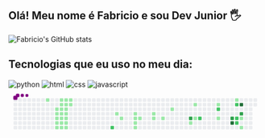 ## Olá! Meu nome é Fabricio e sou Dev Junior 🖐️

![Fabricio's GitHub stats](https://github-readme-stats.vercel.app/api?username=devfabriciol&show_icons=true&theme=radical)


## Tecnologias que eu uso no meu dia:

<div style="display: inline_block">
  <img align="center" alt="python" src="https://img.shields.io/badge/python-E34F26?style=for-the-badge&logo=python&logoColor=white" />
  <img align="center" alt="html" src="https://img.shields.io/badge/html-E34F26?style=for-the-badge&logo=html&logoColor=white" />
  <img align="center" alt="css" src="https://img.shields.io/badge/css-E34F26?style=for-the-badge&logo=css&logoColor=white" />
  <img align="center" alt="javascript" src="https://img.shields.io/badge/javascript-E34F26?style=for-the-badge&logo=javascript&logoColor=white" />
<svg viewBox="-16 -32 880 192" width="880" height="192" xmlns="http://www.w3.org/2000/svg"><desc>Generated with https://github.com/Platane/snk</desc><style>@keyframes c0{3.01%{fill:var(--c1)}3.03%,to{fill:var(--ce)}}@keyframes c1{8.29%{fill:var(--c1)}8.31%,to{fill:var(--ce)}}@keyframes c2{7.91%{fill:var(--c1)}7.93%,to{fill:var(--ce)}}@keyframes c3{11.31%{fill:var(--c1)}11.33%,to{fill:var(--ce)}}@keyframes c4{10.93%{fill:var(--c1)}10.95%,to{fill:var(--ce)}}@keyframes c5{14.33%{fill:var(--c1)}14.35%,to{fill:var(--ce)}}@keyframes c6{4.14%{fill:var(--c1)}4.16%,to{fill:var(--ce)}}@keyframes c7{6.03%{fill:var(--c1)}6.05%,to{fill:var(--ce)}}@keyframes c8{6.41%{fill:var(--c1)}6.43%,to{fill:var(--ce)}}@keyframes c9{7.54%{fill:var(--c1)}7.56%,to{fill:var(--ce)}}@keyframes ca{9.42%{fill:var(--c1)}9.44%,to{fill:var(--ce)}}@keyframes cb{10.56%{fill:var(--c1)}10.58%,to{fill:var(--ce)}}@keyframes cc{12.44%{fill:var(--c1)}12.46%,to{fill:var(--ce)}}@keyframes cd{4.52%{fill:var(--c1)}4.54%,to{fill:var(--ce)}}@keyframes ce{5.65%{fill:var(--c1)}5.67%,to{fill:var(--ce)}}@keyframes cf{6.78%{fill:var(--c1)}6.8%,to{fill:var(--ce)}}@keyframes cg{7.16%{fill:var(--c1)}7.18%,to{fill:var(--ce)}}@keyframes ch{9.8%{fill:var(--c1)}9.82%,to{fill:var(--ce)}}@keyframes ci{10.18%{fill:var(--c1)}10.2%,to{fill:var(--ce)}}@keyframes cj{12.82%{fill:var(--c1)}12.84%,to{fill:var(--ce)}}@keyframes ck{4.9%{fill:var(--c1)}4.92%,to{fill:var(--ce)}}@keyframes cl{5.27%{fill:var(--c1)}5.29%,to{fill:var(--ce)}}@keyframes cm{64.9%{fill:var(--c2)}64.92%,to{fill:var(--ce)}}@keyframes cn{21.12%{fill:var(--c1)}21.14%,to{fill:var(--ce)}}@keyframes co{20.37%{fill:var(--c1)}20.39%,to{fill:var(--ce)}}@keyframes cp{24.14%{fill:var(--c1)}24.16%,to{fill:var(--ce)}}@keyframes cq{23.01%{fill:var(--c1)}23.03%,to{fill:var(--ce)}}@keyframes cr{24.9%{fill:var(--c1)}24.92%,to{fill:var(--ce)}}@keyframes cs{25.27%{fill:var(--c1)}25.29%,to{fill:var(--ce)}}@keyframes ct{23.39%{fill:var(--c1)}23.41%,to{fill:var(--ce)}}@keyframes cu{27.91%{fill:var(--c1)}27.93%,to{fill:var(--ce)}}@keyframes cv{27.54%{fill:var(--c1)}27.56%,to{fill:var(--ce)}}@keyframes cw{29.05%{fill:var(--c1)}29.07%,to{fill:var(--ce)}}@keyframes cx{30.56%{fill:var(--c1)}30.58%,to{fill:var(--ce)}}@keyframes cy{72.07%{fill:var(--c3)}72.09%,to{fill:var(--ce)}}@keyframes cz{46.03%{fill:var(--c1)}46.05%,to{fill:var(--ce)}}@keyframes c10{32.82%{fill:var(--c1)}32.84%,to{fill:var(--ce)}}@keyframes c11{45.27%{fill:var(--c1)}45.29%,to{fill:var(--ce)}}@keyframes c12{47.91%{fill:var(--c2)}47.93%,to{fill:var(--ce)}}@keyframes c13{34.71%{fill:var(--c1)}34.73%,to{fill:var(--ce)}}@keyframes c14{50.18%{fill:var(--c2)}50.2%,to{fill:var(--ce)}}@keyframes c15{42.63%{fill:var(--c1)}42.65%,to{fill:var(--ce)}}@keyframes c16{75.46%{fill:var(--c3)}75.48%,to{fill:var(--ce)}}@keyframes c17{79.61%{fill:var(--c4)}79.63%,to{fill:var(--ce)}}@keyframes c18{36.59%{fill:var(--c1)}36.61%,to{fill:var(--ce)}}@keyframes c19{52.07%{fill:var(--c2)}52.09%,to{fill:var(--ce)}}@keyframes c1a{53.95%{fill:var(--c2)}53.97%,to{fill:var(--ce)}}@keyframes c1b{54.33%{fill:var(--c2)}54.35%,to{fill:var(--ce)}}@keyframes c1c{77.35%{fill:var(--c4)}77.37%,to{fill:var(--ce)}}@keyframes c1d{76.59%{fill:var(--c3)}76.61%,to{fill:var(--ce)}}@keyframes c1e{39.24%{fill:var(--c1)}39.26%,to{fill:var(--ce)}}@keyframes c1f{39.99%{fill:var(--c1)}40.01%,to{fill:var(--ce)}}@keyframes u0{3.01%{transform:scale(0,1)}3.03%,4.14%{transform:scale(.02,1)}4.16%,4.52%{transform:scale(.05,1)}4.54%,4.9%{transform:scale(.07,1)}4.92%,5.27%{transform:scale(.1,1)}5.29%,5.65%{transform:scale(.12,1)}5.67%,6.03%{transform:scale(.15,1)}6.05%,6.41%{transform:scale(.17,1)}6.43%,6.78%{transform:scale(.2,1)}6.8%,7.16%{transform:scale(.22,1)}7.18%,7.54%{transform:scale(.24,1)}7.56%,7.91%{transform:scale(.27,1)}7.93%,8.29%{transform:scale(.29,1)}8.31%,9.42%{transform:scale(.32,1)}9.44%,9.8%{transform:scale(.34,1)}10.18%,9.82%{transform:scale(.37,1)}10.2%,10.56%{transform:scale(.39,1)}10.58%,10.93%{transform:scale(.41,1)}10.95%,11.31%{transform:scale(.44,1)}11.33%,12.44%{transform:scale(.46,1)}12.46%,12.82%{transform:scale(.49,1)}12.84%,14.33%{transform:scale(.51,1)}14.35%,20.37%{transform:scale(.54,1)}20.39%,21.12%{transform:scale(.56,1)}21.14%,23.01%{transform:scale(.59,1)}23.03%,23.39%{transform:scale(.61,1)}23.41%,24.14%{transform:scale(.63,1)}24.16%,24.9%{transform:scale(.66,1)}24.92%,25.27%{transform:scale(.68,1)}25.29%,27.54%{transform:scale(.71,1)}27.56%,27.91%{transform:scale(.73,1)}27.93%,29.05%{transform:scale(.76,1)}29.07%,30.56%{transform:scale(.78,1)}30.58%,32.82%{transform:scale(.8,1)}32.84%,34.71%{transform:scale(.83,1)}34.73%,36.59%{transform:scale(.85,1)}36.61%,39.24%{transform:scale(.88,1)}39.26%,39.99%{transform:scale(.9,1)}40.01%,42.63%{transform:scale(.93,1)}42.65%,45.27%{transform:scale(.95,1)}45.29%,46.03%{transform:scale(.98,1)}46.05%,to{transform:scale(1,1)}}@keyframes u1{47.91%{transform:scale(0,1)}47.93%,50.18%{transform:scale(.17,1)}50.2%,52.07%{transform:scale(.33,1)}52.09%,53.95%{transform:scale(.5,1)}53.97%,54.33%{transform:scale(.67,1)}54.35%,64.9%{transform:scale(.83,1)}64.92%,to{transform:scale(1,1)}}@keyframes u2{72.07%{transform:scale(0,1)}72.09%,75.46%{transform:scale(.33,1)}75.48%,76.59%{transform:scale(.67,1)}76.61%,to{transform:scale(1,1)}}@keyframes u3{77.35%{transform:scale(0,1)}77.37%,79.61%{transform:scale(.5,1)}79.63%,to{transform:scale(1,1)}}@keyframes s0{0%,99.62%{transform:translate(0,-16px)}.38%{transform:translate(0,0)}4.91%{transform:translate(192px,0)}5.28%{transform:translate(192px,16px)}6.04%{transform:translate(160px,16px)}6.42%,8.68%{transform:translate(160px,32px)}6.79%{transform:translate(176px,32px)}7.17%{transform:translate(176px,48px)}7.92%{transform:translate(144px,48px)}8.3%{transform:translate(144px,32px)}11.7%,9.43%{transform:translate(160px,64px)}9.81%{transform:translate(176px,64px)}10.19%,13.21%{transform:translate(176px,80px)}10.94%,13.96%{transform:translate(144px,80px)}11.32%{transform:translate(144px,64px)}12.45%{transform:translate(160px,96px)}12.83%{transform:translate(176px,96px)}14.34%{transform:translate(144px,96px)}18.49%{transform:translate(320px,96px)}18.87%{transform:translate(320px,80px)}20%{transform:translate(368px,80px)}20.75%{transform:translate(368px,48px)}21.13%{transform:translate(352px,48px)}21.51%{transform:translate(352px,64px)}23.4%{transform:translate(432px,64px)}23.77%{transform:translate(432px,48px)}24.15%{transform:translate(416px,48px)}25.28%{transform:translate(416px,96px)}26.79%{transform:translate(480px,96px)}27.92%{transform:translate(480px,48px)}28.68%{transform:translate(512px,48px)}29.06%{transform:translate(512px,64px)}29.81%{transform:translate(544px,64px)}30.57%{transform:translate(544px,32px)}32.45%{transform:translate(624px,32px)}32.83%{transform:translate(624px,16px)}35.85%,52.45%,78.11%{transform:translate(752px,16px)}36.23%{transform:translate(752px,0)}37.36%{transform:translate(800px,0)}38.87%{transform:translate(800px,64px)}39.25%,76.23%{transform:translate(784px,64px)}40%{transform:translate(784px,96px)}41.13%{transform:translate(736px,96px)}41.89%{transform:translate(736px,64px)}42.64%,49.43%{transform:translate(704px,64px)}43.02%{transform:translate(704px,48px)}44.91%{transform:translate(624px,48px)}45.66%{transform:translate(624px,80px)}46.04%,71.7%{transform:translate(608px,80px)}46.42%{transform:translate(608px,96px)}47.17%{transform:translate(640px,96px)}47.92%{transform:translate(640px,64px)}50.19%{transform:translate(704px,32px)}51.7%,53.21%{transform:translate(768px,32px)}52.08%{transform:translate(768px,16px)}52.83%{transform:translate(752px,32px)}54.72%{transform:translate(768px,96px)}64.91%{transform:translate(336px,96px)}65.28%{transform:translate(336px,80px)}72.08%{transform:translate(608px,64px)}77.36%{transform:translate(784px,16px)}79.62%{transform:translate(752px,80px)}94.34%{transform:translate(128px,80px)}94.72%{transform:translate(128px,64px)}95.47%{transform:translate(96px,64px)}95.85%{transform:translate(96px,48px)}96.23%{transform:translate(80px,48px)}96.6%{transform:translate(80px,32px)}96.98%{transform:translate(64px,32px)}98.11%{transform:translate(64px,-16px)}}@keyframes s1{0%,99.62%{transform:translate(16px,-16px)}.38%{transform:translate(0,-16px)}.75%{transform:translate(0,0)}5.28%{transform:translate(192px,0)}5.66%{transform:translate(192px,16px)}6.42%{transform:translate(160px,16px)}6.79%,9.06%{transform:translate(160px,32px)}7.17%{transform:translate(176px,32px)}7.55%{transform:translate(176px,48px)}8.3%{transform:translate(144px,48px)}8.68%{transform:translate(144px,32px)}12.08%,9.81%{transform:translate(160px,64px)}10.19%{transform:translate(176px,64px)}10.57%,13.58%{transform:translate(176px,80px)}11.32%,14.34%{transform:translate(144px,80px)}11.7%{transform:translate(144px,64px)}12.83%{transform:translate(160px,96px)}13.21%{transform:translate(176px,96px)}14.72%{transform:translate(144px,96px)}18.87%{transform:translate(320px,96px)}19.25%{transform:translate(320px,80px)}20.38%{transform:translate(368px,80px)}21.13%{transform:translate(368px,48px)}21.51%{transform:translate(352px,48px)}21.89%{transform:translate(352px,64px)}23.77%{transform:translate(432px,64px)}24.15%{transform:translate(432px,48px)}24.53%{transform:translate(416px,48px)}25.66%{transform:translate(416px,96px)}27.17%{transform:translate(480px,96px)}28.3%{transform:translate(480px,48px)}29.06%{transform:translate(512px,48px)}29.43%{transform:translate(512px,64px)}30.19%{transform:translate(544px,64px)}30.94%{transform:translate(544px,32px)}32.83%{transform:translate(624px,32px)}33.21%{transform:translate(624px,16px)}36.23%,52.83%,78.49%{transform:translate(752px,16px)}36.6%{transform:translate(752px,0)}37.74%{transform:translate(800px,0)}39.25%{transform:translate(800px,64px)}39.62%,76.6%{transform:translate(784px,64px)}40.38%{transform:translate(784px,96px)}41.51%{transform:translate(736px,96px)}42.26%{transform:translate(736px,64px)}43.02%,49.81%{transform:translate(704px,64px)}43.4%{transform:translate(704px,48px)}45.28%{transform:translate(624px,48px)}46.04%{transform:translate(624px,80px)}46.42%,72.08%{transform:translate(608px,80px)}46.79%{transform:translate(608px,96px)}47.55%{transform:translate(640px,96px)}48.3%{transform:translate(640px,64px)}50.57%{transform:translate(704px,32px)}52.08%,53.58%{transform:translate(768px,32px)}52.45%{transform:translate(768px,16px)}53.21%{transform:translate(752px,32px)}55.09%{transform:translate(768px,96px)}65.28%{transform:translate(336px,96px)}65.66%{transform:translate(336px,80px)}72.45%{transform:translate(608px,64px)}77.74%{transform:translate(784px,16px)}80%{transform:translate(752px,80px)}94.72%{transform:translate(128px,80px)}95.09%{transform:translate(128px,64px)}95.85%{transform:translate(96px,64px)}96.23%{transform:translate(96px,48px)}96.6%{transform:translate(80px,48px)}96.98%{transform:translate(80px,32px)}97.36%{transform:translate(64px,32px)}98.49%{transform:translate(64px,-16px)}}@keyframes s2{0%,99.62%{transform:translate(32px,-16px)}.75%{transform:translate(0,-16px)}1.13%{transform:translate(0,0)}5.66%{transform:translate(192px,0)}6.04%{transform:translate(192px,16px)}6.79%{transform:translate(160px,16px)}7.17%,9.43%{transform:translate(160px,32px)}7.55%{transform:translate(176px,32px)}7.92%{transform:translate(176px,48px)}8.68%{transform:translate(144px,48px)}9.06%{transform:translate(144px,32px)}10.19%,12.45%{transform:translate(160px,64px)}10.57%{transform:translate(176px,64px)}10.94%,13.96%{transform:translate(176px,80px)}11.7%,14.72%{transform:translate(144px,80px)}12.08%{transform:translate(144px,64px)}13.21%{transform:translate(160px,96px)}13.58%{transform:translate(176px,96px)}15.09%{transform:translate(144px,96px)}19.25%{transform:translate(320px,96px)}19.62%{transform:translate(320px,80px)}20.75%{transform:translate(368px,80px)}21.51%{transform:translate(368px,48px)}21.89%{transform:translate(352px,48px)}22.26%{transform:translate(352px,64px)}24.15%{transform:translate(432px,64px)}24.53%{transform:translate(432px,48px)}24.91%{transform:translate(416px,48px)}26.04%{transform:translate(416px,96px)}27.55%{transform:translate(480px,96px)}28.68%{transform:translate(480px,48px)}29.43%{transform:translate(512px,48px)}29.81%{transform:translate(512px,64px)}30.57%{transform:translate(544px,64px)}31.32%{transform:translate(544px,32px)}33.21%{transform:translate(624px,32px)}33.58%{transform:translate(624px,16px)}36.6%,53.21%,78.87%{transform:translate(752px,16px)}36.98%{transform:translate(752px,0)}38.11%{transform:translate(800px,0)}39.62%{transform:translate(800px,64px)}40%,76.98%{transform:translate(784px,64px)}40.75%{transform:translate(784px,96px)}41.89%{transform:translate(736px,96px)}42.64%{transform:translate(736px,64px)}43.4%,50.19%{transform:translate(704px,64px)}43.77%{transform:translate(704px,48px)}45.66%{transform:translate(624px,48px)}46.42%{transform:translate(624px,80px)}46.79%,72.45%{transform:translate(608px,80px)}47.17%{transform:translate(608px,96px)}47.92%{transform:translate(640px,96px)}48.68%{transform:translate(640px,64px)}50.94%{transform:translate(704px,32px)}52.45%,53.96%{transform:translate(768px,32px)}52.83%{transform:translate(768px,16px)}53.58%{transform:translate(752px,32px)}55.47%{transform:translate(768px,96px)}65.66%{transform:translate(336px,96px)}66.04%{transform:translate(336px,80px)}72.83%{transform:translate(608px,64px)}78.11%{transform:translate(784px,16px)}80.38%{transform:translate(752px,80px)}95.09%{transform:translate(128px,80px)}95.47%{transform:translate(128px,64px)}96.23%{transform:translate(96px,64px)}96.6%{transform:translate(96px,48px)}96.98%{transform:translate(80px,48px)}97.36%{transform:translate(80px,32px)}97.74%{transform:translate(64px,32px)}98.87%{transform:translate(64px,-16px)}}@keyframes s3{0%,99.62%{transform:translate(48px,-16px)}1.13%{transform:translate(0,-16px)}1.51%{transform:translate(0,0)}6.04%{transform:translate(192px,0)}6.42%{transform:translate(192px,16px)}7.17%{transform:translate(160px,16px)}7.55%,9.81%{transform:translate(160px,32px)}7.92%{transform:translate(176px,32px)}8.3%{transform:translate(176px,48px)}9.06%{transform:translate(144px,48px)}9.43%{transform:translate(144px,32px)}10.57%,12.83%{transform:translate(160px,64px)}10.94%{transform:translate(176px,64px)}11.32%,14.34%{transform:translate(176px,80px)}12.08%,15.09%{transform:translate(144px,80px)}12.45%{transform:translate(144px,64px)}13.58%{transform:translate(160px,96px)}13.96%{transform:translate(176px,96px)}15.47%{transform:translate(144px,96px)}19.62%{transform:translate(320px,96px)}20%{transform:translate(320px,80px)}21.13%{transform:translate(368px,80px)}21.89%{transform:translate(368px,48px)}22.26%{transform:translate(352px,48px)}22.64%{transform:translate(352px,64px)}24.53%{transform:translate(432px,64px)}24.91%{transform:translate(432px,48px)}25.28%{transform:translate(416px,48px)}26.42%{transform:translate(416px,96px)}27.92%{transform:translate(480px,96px)}29.06%{transform:translate(480px,48px)}29.81%{transform:translate(512px,48px)}30.19%{transform:translate(512px,64px)}30.94%{transform:translate(544px,64px)}31.7%{transform:translate(544px,32px)}33.58%{transform:translate(624px,32px)}33.96%{transform:translate(624px,16px)}36.98%,53.58%,79.25%{transform:translate(752px,16px)}37.36%{transform:translate(752px,0)}38.49%{transform:translate(800px,0)}40%{transform:translate(800px,64px)}40.38%,77.36%{transform:translate(784px,64px)}41.13%{transform:translate(784px,96px)}42.26%{transform:translate(736px,96px)}43.02%{transform:translate(736px,64px)}43.77%,50.57%{transform:translate(704px,64px)}44.15%{transform:translate(704px,48px)}46.04%{transform:translate(624px,48px)}46.79%{transform:translate(624px,80px)}47.17%,72.83%{transform:translate(608px,80px)}47.55%{transform:translate(608px,96px)}48.3%{transform:translate(640px,96px)}49.06%{transform:translate(640px,64px)}51.32%{transform:translate(704px,32px)}52.83%,54.34%{transform:translate(768px,32px)}53.21%{transform:translate(768px,16px)}53.96%{transform:translate(752px,32px)}55.85%{transform:translate(768px,96px)}66.04%{transform:translate(336px,96px)}66.42%{transform:translate(336px,80px)}73.21%{transform:translate(608px,64px)}78.49%{transform:translate(784px,16px)}80.75%{transform:translate(752px,80px)}95.47%{transform:translate(128px,80px)}95.85%{transform:translate(128px,64px)}96.6%{transform:translate(96px,64px)}96.98%{transform:translate(96px,48px)}97.36%{transform:translate(80px,48px)}97.74%{transform:translate(80px,32px)}98.11%{transform:translate(64px,32px)}99.25%{transform:translate(64px,-16px)}}:root{--cb:#1b1f230a;--cs:purple;--ce:#ebedf0;--c0:#ebedf0;--c1:#9be9a8;--c2:#40c463;--c3:#30a14e;--c4:#216e39}@media (prefers-color-scheme:dark){:root{--cb:#1b1f230a;--cs:purple;--ce:#161b22;--c1:#01311f;--c2:#034525;--c3:#0f6d31;--c4:#00c647}}.c{shape-rendering:geometricPrecision;fill:var(--ce);stroke-width:1px;stroke:var(--cb);animation:none 26500ms linear infinite}.c.c0{fill:var(--c1);animation-name:c0}.c.c1,.c.c2,.c.c3{fill:var(--c1);animation-name:c1}.c.c2,.c.c3{animation-name:c2}.c.c3{animation-name:c3}.c.c4,.c.c5,.c.c6{fill:var(--c1);animation-name:c4}.c.c5,.c.c6{animation-name:c5}.c.c6{animation-name:c6}.c.c7,.c.c8,.c.c9{fill:var(--c1);animation-name:c7}.c.c8,.c.c9{animation-name:c8}.c.c9{animation-name:c9}.c.ca,.c.cb,.c.cc{fill:var(--c1);animation-name:ca}.c.cb,.c.cc{animation-name:cb}.c.cc{animation-name:cc}.c.cd,.c.ce,.c.cf{fill:var(--c1);animation-name:cd}.c.ce,.c.cf{animation-name:ce}.c.cf{animation-name:cf}.c.cg,.c.ch,.c.ci{fill:var(--c1);animation-name:cg}.c.ch,.c.ci{animation-name:ch}.c.ci{animation-name:ci}.c.cj,.c.ck,.c.cl{fill:var(--c1);animation-name:cj}.c.ck,.c.cl{animation-name:ck}.c.cl{animation-name:cl}.c.cm{fill:var(--c2);animation-name:cm}.c.cn,.c.co{fill:var(--c1);animation-name:cn}.c.co{animation-name:co}.c.cp,.c.cq,.c.cr{fill:var(--c1);animation-name:cp}.c.cq,.c.cr{animation-name:cq}.c.cr{animation-name:cr}.c.cs,.c.ct,.c.cu{fill:var(--c1);animation-name:cs}.c.ct,.c.cu{animation-name:ct}.c.cu{animation-name:cu}.c.cv,.c.cw,.c.cx{fill:var(--c1);animation-name:cv}.c.cw,.c.cx{animation-name:cw}.c.cx{animation-name:cx}.c.cy{fill:var(--c3);animation-name:cy}.c.c10,.c.c11,.c.cz{fill:var(--c1);animation-name:cz}.c.c10,.c.c11{animation-name:c10}.c.c11{animation-name:c11}.c.c12{fill:var(--c2);animation-name:c12}.c.c13{fill:var(--c1);animation-name:c13}.c.c14{fill:var(--c2);animation-name:c14}.c.c15{fill:var(--c1);animation-name:c15}.c.c16{fill:var(--c3);animation-name:c16}.c.c17{fill:var(--c4);animation-name:c17}.c.c18{fill:var(--c1);animation-name:c18}.c.c19,.c.c1a,.c.c1b{fill:var(--c2);animation-name:c19}.c.c1a,.c.c1b{animation-name:c1a}.c.c1b{animation-name:c1b}.c.c1c{fill:var(--c4);animation-name:c1c}.c.c1d{fill:var(--c3);animation-name:c1d}.c.c1e,.c.c1f{fill:var(--c1);animation-name:c1e}.c.c1f{animation-name:c1f}.s,.u{animation:none linear 26500ms infinite}.u,.u.u0{transform-origin:0 0}.u{transform:scale(0,1)}.u.u0{fill:var(--c1);animation-name:u0}.u.u1{fill:var(--c2);animation-name:u1;transform-origin:668.6px 0}.u.u2{fill:var(--c3);animation-name:u2;transform-origin:766.5px 0}.u.u3{fill:var(--c4);animation-name:u3;transform-origin:815.4px 0}.s{shape-rendering:geometricPrecision;fill:var(--cs)}.s.s0{transform:translate(0,-16px);animation-name:s0}.s.s1{transform:translate(16px,-16px);animation-name:s1}.s.s2{transform:translate(32px,-16px);animation-name:s2}.s.s3{transform:translate(48px,-16px);animation-name:s3}</style><rect class="c" x="2" y="2" rx="2" ry="2" width="12" height="12"/><rect class="c" x="2" y="18" rx="2" ry="2" width="12" height="12"/><rect class="c" x="2" y="34" rx="2" ry="2" width="12" height="12"/><rect class="c" x="2" y="50" rx="2" ry="2" width="12" height="12"/><rect class="c" x="2" y="66" rx="2" ry="2" width="12" height="12"/><rect class="c" x="2" y="82" rx="2" ry="2" width="12" height="12"/><rect class="c" x="2" y="98" rx="2" ry="2" width="12" height="12"/><rect class="c" x="18" y="2" rx="2" ry="2" width="12" height="12"/><rect class="c" x="18" y="18" rx="2" ry="2" width="12" height="12"/><rect class="c" x="18" y="34" rx="2" ry="2" width="12" height="12"/><rect class="c" x="18" y="50" rx="2" ry="2" width="12" height="12"/><rect class="c" x="18" y="66" rx="2" ry="2" width="12" height="12"/><rect class="c" x="18" y="82" rx="2" ry="2" width="12" height="12"/><rect class="c" x="18" y="98" rx="2" ry="2" width="12" height="12"/><rect class="c" x="34" y="2" rx="2" ry="2" width="12" height="12"/><rect class="c" x="34" y="18" rx="2" ry="2" width="12" height="12"/><rect class="c" x="34" y="34" rx="2" ry="2" width="12" height="12"/><rect class="c" x="34" y="50" rx="2" ry="2" width="12" height="12"/><rect class="c" x="34" y="66" rx="2" ry="2" width="12" height="12"/><rect class="c" x="34" y="82" rx="2" ry="2" width="12" height="12"/><rect class="c" x="34" y="98" rx="2" ry="2" width="12" height="12"/><rect class="c" x="50" y="2" rx="2" ry="2" width="12" height="12"/><rect class="c" x="50" y="18" rx="2" ry="2" width="12" height="12"/><rect class="c" x="50" y="34" rx="2" ry="2" width="12" height="12"/><rect class="c" x="50" y="50" rx="2" ry="2" width="12" height="12"/><rect class="c" x="50" y="66" rx="2" ry="2" width="12" height="12"/><rect class="c" x="50" y="82" rx="2" ry="2" width="12" height="12"/><rect class="c" x="50" y="98" rx="2" ry="2" width="12" height="12"/><rect class="c" x="66" y="2" rx="2" ry="2" width="12" height="12"/><rect class="c" x="66" y="18" rx="2" ry="2" width="12" height="12"/><rect class="c" x="66" y="34" rx="2" ry="2" width="12" height="12"/><rect class="c" x="66" y="50" rx="2" ry="2" width="12" height="12"/><rect class="c" x="66" y="66" rx="2" ry="2" width="12" height="12"/><rect class="c" x="66" y="82" rx="2" ry="2" width="12" height="12"/><rect class="c" x="66" y="98" rx="2" ry="2" width="12" height="12"/><rect class="c" x="82" y="2" rx="2" ry="2" width="12" height="12"/><rect class="c" x="82" y="18" rx="2" ry="2" width="12" height="12"/><rect class="c" x="82" y="34" rx="2" ry="2" width="12" height="12"/><rect class="c" x="82" y="50" rx="2" ry="2" width="12" height="12"/><rect class="c" x="82" y="66" rx="2" ry="2" width="12" height="12"/><rect class="c" x="82" y="82" rx="2" ry="2" width="12" height="12"/><rect class="c" x="82" y="98" rx="2" ry="2" width="12" height="12"/><rect class="c" x="98" y="2" rx="2" ry="2" width="12" height="12"/><rect class="c" x="98" y="18" rx="2" ry="2" width="12" height="12"/><rect class="c" x="98" y="34" rx="2" ry="2" width="12" height="12"/><rect class="c" x="98" y="50" rx="2" ry="2" width="12" height="12"/><rect class="c" x="98" y="66" rx="2" ry="2" width="12" height="12"/><rect class="c" x="98" y="82" rx="2" ry="2" width="12" height="12"/><rect class="c" x="98" y="98" rx="2" ry="2" width="12" height="12"/><rect class="c c0" x="114" y="2" rx="2" ry="2" width="12" height="12"/><rect class="c" x="114" y="18" rx="2" ry="2" width="12" height="12"/><rect class="c" x="114" y="34" rx="2" ry="2" width="12" height="12"/><rect class="c" x="114" y="50" rx="2" ry="2" width="12" height="12"/><rect class="c" x="114" y="66" rx="2" ry="2" width="12" height="12"/><rect class="c" x="114" y="82" rx="2" ry="2" width="12" height="12"/><rect class="c" x="114" y="98" rx="2" ry="2" width="12" height="12"/><rect class="c" x="130" y="2" rx="2" ry="2" width="12" height="12"/><rect class="c" x="130" y="18" rx="2" ry="2" width="12" height="12"/><rect class="c" x="130" y="34" rx="2" ry="2" width="12" height="12"/><rect class="c" x="130" y="50" rx="2" ry="2" width="12" height="12"/><rect class="c" x="130" y="66" rx="2" ry="2" width="12" height="12"/><rect class="c" x="130" y="82" rx="2" ry="2" width="12" height="12"/><rect class="c" x="130" y="98" rx="2" ry="2" width="12" height="12"/><rect class="c" x="146" y="2" rx="2" ry="2" width="12" height="12"/><rect class="c" x="146" y="18" rx="2" ry="2" width="12" height="12"/><rect class="c c1" x="146" y="34" rx="2" ry="2" width="12" height="12"/><rect class="c c2" x="146" y="50" rx="2" ry="2" width="12" height="12"/><rect class="c c3" x="146" y="66" rx="2" ry="2" width="12" height="12"/><rect class="c c4" x="146" y="82" rx="2" ry="2" width="12" height="12"/><rect class="c c5" x="146" y="98" rx="2" ry="2" width="12" height="12"/><rect class="c c6" x="162" y="2" rx="2" ry="2" width="12" height="12"/><rect class="c c7" x="162" y="18" rx="2" ry="2" width="12" height="12"/><rect class="c c8" x="162" y="34" rx="2" ry="2" width="12" height="12"/><rect class="c c9" x="162" y="50" rx="2" ry="2" width="12" height="12"/><rect class="c ca" x="162" y="66" rx="2" ry="2" width="12" height="12"/><rect class="c cb" x="162" y="82" rx="2" ry="2" width="12" height="12"/><rect class="c cc" x="162" y="98" rx="2" ry="2" width="12" height="12"/><rect class="c cd" x="178" y="2" rx="2" ry="2" width="12" height="12"/><rect class="c ce" x="178" y="18" rx="2" ry="2" width="12" height="12"/><rect class="c cf" x="178" y="34" rx="2" ry="2" width="12" height="12"/><rect class="c cg" x="178" y="50" rx="2" ry="2" width="12" height="12"/><rect class="c ch" x="178" y="66" rx="2" ry="2" width="12" height="12"/><rect class="c ci" x="178" y="82" rx="2" ry="2" width="12" height="12"/><rect class="c cj" x="178" y="98" rx="2" ry="2" width="12" height="12"/><rect class="c ck" x="194" y="2" rx="2" ry="2" width="12" height="12"/><rect class="c cl" x="194" y="18" rx="2" ry="2" width="12" height="12"/><rect class="c" x="194" y="34" rx="2" ry="2" width="12" height="12"/><rect class="c" x="194" y="50" rx="2" ry="2" width="12" height="12"/><rect class="c" x="194" y="66" rx="2" ry="2" width="12" height="12"/><rect class="c" x="194" y="82" rx="2" ry="2" width="12" height="12"/><rect class="c" x="194" y="98" rx="2" ry="2" width="12" height="12"/><rect class="c" x="210" y="2" rx="2" ry="2" width="12" height="12"/><rect class="c" x="210" y="18" rx="2" ry="2" width="12" height="12"/><rect class="c" x="210" y="34" rx="2" ry="2" width="12" height="12"/><rect class="c" x="210" y="50" rx="2" ry="2" width="12" height="12"/><rect class="c" x="210" y="66" rx="2" ry="2" width="12" height="12"/><rect class="c" x="210" y="82" rx="2" ry="2" width="12" height="12"/><rect class="c" x="210" y="98" rx="2" ry="2" width="12" height="12"/><rect class="c" x="226" y="2" rx="2" ry="2" width="12" height="12"/><rect class="c" x="226" y="18" rx="2" ry="2" width="12" height="12"/><rect class="c" x="226" y="34" rx="2" ry="2" width="12" height="12"/><rect class="c" x="226" y="50" rx="2" ry="2" width="12" height="12"/><rect class="c" x="226" y="66" rx="2" ry="2" width="12" height="12"/><rect class="c" x="226" y="82" rx="2" ry="2" width="12" height="12"/><rect class="c" x="226" y="98" rx="2" ry="2" width="12" height="12"/><rect class="c" x="242" y="2" rx="2" ry="2" width="12" height="12"/><rect class="c" x="242" y="18" rx="2" ry="2" width="12" height="12"/><rect class="c" x="242" y="34" rx="2" ry="2" width="12" height="12"/><rect class="c" x="242" y="50" rx="2" ry="2" width="12" height="12"/><rect class="c" x="242" y="66" rx="2" ry="2" width="12" height="12"/><rect class="c" x="242" y="82" rx="2" ry="2" width="12" height="12"/><rect class="c" x="242" y="98" rx="2" ry="2" width="12" height="12"/><rect class="c" x="258" y="2" rx="2" ry="2" width="12" height="12"/><rect class="c" x="258" y="18" rx="2" ry="2" width="12" height="12"/><rect class="c" x="258" y="34" rx="2" ry="2" width="12" height="12"/><rect class="c" x="258" y="50" rx="2" ry="2" width="12" height="12"/><rect class="c" x="258" y="66" rx="2" ry="2" width="12" height="12"/><rect class="c" x="258" y="82" rx="2" ry="2" width="12" height="12"/><rect class="c" x="258" y="98" rx="2" ry="2" width="12" height="12"/><rect class="c" x="274" y="2" rx="2" ry="2" width="12" height="12"/><rect class="c" x="274" y="18" rx="2" ry="2" width="12" height="12"/><rect class="c" x="274" y="34" rx="2" ry="2" width="12" height="12"/><rect class="c" x="274" y="50" rx="2" ry="2" width="12" height="12"/><rect class="c" x="274" y="66" rx="2" ry="2" width="12" height="12"/><rect class="c" x="274" y="82" rx="2" ry="2" width="12" height="12"/><rect class="c" x="274" y="98" rx="2" ry="2" width="12" height="12"/><rect class="c" x="290" y="2" rx="2" ry="2" width="12" height="12"/><rect class="c" x="290" y="18" rx="2" ry="2" width="12" height="12"/><rect class="c" x="290" y="34" rx="2" ry="2" width="12" height="12"/><rect class="c" x="290" y="50" rx="2" ry="2" width="12" height="12"/><rect class="c" x="290" y="66" rx="2" ry="2" width="12" height="12"/><rect class="c" x="290" y="82" rx="2" ry="2" width="12" height="12"/><rect class="c" x="290" y="98" rx="2" ry="2" width="12" height="12"/><rect class="c" x="306" y="2" rx="2" ry="2" width="12" height="12"/><rect class="c" x="306" y="18" rx="2" ry="2" width="12" height="12"/><rect class="c" x="306" y="34" rx="2" ry="2" width="12" height="12"/><rect class="c" x="306" y="50" rx="2" ry="2" width="12" height="12"/><rect class="c" x="306" y="66" rx="2" ry="2" width="12" height="12"/><rect class="c" x="306" y="82" rx="2" ry="2" width="12" height="12"/><rect class="c" x="306" y="98" rx="2" ry="2" width="12" height="12"/><rect class="c" x="322" y="2" rx="2" ry="2" width="12" height="12"/><rect class="c" x="322" y="18" rx="2" ry="2" width="12" height="12"/><rect class="c" x="322" y="34" rx="2" ry="2" width="12" height="12"/><rect class="c" x="322" y="50" rx="2" ry="2" width="12" height="12"/><rect class="c" x="322" y="66" rx="2" ry="2" width="12" height="12"/><rect class="c" x="322" y="82" rx="2" ry="2" width="12" height="12"/><rect class="c" x="322" y="98" rx="2" ry="2" width="12" height="12"/><rect class="c" x="338" y="2" rx="2" ry="2" width="12" height="12"/><rect class="c" x="338" y="18" rx="2" ry="2" width="12" height="12"/><rect class="c" x="338" y="34" rx="2" ry="2" width="12" height="12"/><rect class="c" x="338" y="50" rx="2" ry="2" width="12" height="12"/><rect class="c" x="338" y="66" rx="2" ry="2" width="12" height="12"/><rect class="c" x="338" y="82" rx="2" ry="2" width="12" height="12"/><rect class="c cm" x="338" y="98" rx="2" ry="2" width="12" height="12"/><rect class="c" x="354" y="2" rx="2" ry="2" width="12" height="12"/><rect class="c" x="354" y="18" rx="2" ry="2" width="12" height="12"/><rect class="c" x="354" y="34" rx="2" ry="2" width="12" height="12"/><rect class="c cn" x="354" y="50" rx="2" ry="2" width="12" height="12"/><rect class="c" x="354" y="66" rx="2" ry="2" width="12" height="12"/><rect class="c" x="354" y="82" rx="2" ry="2" width="12" height="12"/><rect class="c" x="354" y="98" rx="2" ry="2" width="12" height="12"/><rect class="c" x="370" y="2" rx="2" ry="2" width="12" height="12"/><rect class="c" x="370" y="18" rx="2" ry="2" width="12" height="12"/><rect class="c" x="370" y="34" rx="2" ry="2" width="12" height="12"/><rect class="c" x="370" y="50" rx="2" ry="2" width="12" height="12"/><rect class="c co" x="370" y="66" rx="2" ry="2" width="12" height="12"/><rect class="c" x="370" y="82" rx="2" ry="2" width="12" height="12"/><rect class="c" x="370" y="98" rx="2" ry="2" width="12" height="12"/><rect class="c" x="386" y="2" rx="2" ry="2" width="12" height="12"/><rect class="c" x="386" y="18" rx="2" ry="2" width="12" height="12"/><rect class="c" x="386" y="34" rx="2" ry="2" width="12" height="12"/><rect class="c" x="386" y="50" rx="2" ry="2" width="12" height="12"/><rect class="c" x="386" y="66" rx="2" ry="2" width="12" height="12"/><rect class="c" x="386" y="82" rx="2" ry="2" width="12" height="12"/><rect class="c" x="386" y="98" rx="2" ry="2" width="12" height="12"/><rect class="c" x="402" y="2" rx="2" ry="2" width="12" height="12"/><rect class="c" x="402" y="18" rx="2" ry="2" width="12" height="12"/><rect class="c" x="402" y="34" rx="2" ry="2" width="12" height="12"/><rect class="c" x="402" y="50" rx="2" ry="2" width="12" height="12"/><rect class="c" x="402" y="66" rx="2" ry="2" width="12" height="12"/><rect class="c" x="402" y="82" rx="2" ry="2" width="12" height="12"/><rect class="c" x="402" y="98" rx="2" ry="2" width="12" height="12"/><rect class="c" x="418" y="2" rx="2" ry="2" width="12" height="12"/><rect class="c" x="418" y="18" rx="2" ry="2" width="12" height="12"/><rect class="c" x="418" y="34" rx="2" ry="2" width="12" height="12"/><rect class="c cp" x="418" y="50" rx="2" ry="2" width="12" height="12"/><rect class="c cq" x="418" y="66" rx="2" ry="2" width="12" height="12"/><rect class="c cr" x="418" y="82" rx="2" ry="2" width="12" height="12"/><rect class="c cs" x="418" y="98" rx="2" ry="2" width="12" height="12"/><rect class="c" x="434" y="2" rx="2" ry="2" width="12" height="12"/><rect class="c" x="434" y="18" rx="2" ry="2" width="12" height="12"/><rect class="c" x="434" y="34" rx="2" ry="2" width="12" height="12"/><rect class="c" x="434" y="50" rx="2" ry="2" width="12" height="12"/><rect class="c ct" x="434" y="66" rx="2" ry="2" width="12" height="12"/><rect class="c" x="434" y="82" rx="2" ry="2" width="12" height="12"/><rect class="c" x="434" y="98" rx="2" ry="2" width="12" height="12"/><rect class="c" x="450" y="2" rx="2" ry="2" width="12" height="12"/><rect class="c" x="450" y="18" rx="2" ry="2" width="12" height="12"/><rect class="c" x="450" y="34" rx="2" ry="2" width="12" height="12"/><rect class="c" x="450" y="50" rx="2" ry="2" width="12" height="12"/><rect class="c" x="450" y="66" rx="2" ry="2" width="12" height="12"/><rect class="c" x="450" y="82" rx="2" ry="2" width="12" height="12"/><rect class="c" x="450" y="98" rx="2" ry="2" width="12" height="12"/><rect class="c" x="466" y="2" rx="2" ry="2" width="12" height="12"/><rect class="c" x="466" y="18" rx="2" ry="2" width="12" height="12"/><rect class="c" x="466" y="34" rx="2" ry="2" width="12" height="12"/><rect class="c" x="466" y="50" rx="2" ry="2" width="12" height="12"/><rect class="c" x="466" y="66" rx="2" ry="2" width="12" height="12"/><rect class="c" x="466" y="82" rx="2" ry="2" width="12" height="12"/><rect class="c" x="466" y="98" rx="2" ry="2" width="12" height="12"/><rect class="c" x="482" y="2" rx="2" ry="2" width="12" height="12"/><rect class="c" x="482" y="18" rx="2" ry="2" width="12" height="12"/><rect class="c" x="482" y="34" rx="2" ry="2" width="12" height="12"/><rect class="c cu" x="482" y="50" rx="2" ry="2" width="12" height="12"/><rect class="c cv" x="482" y="66" rx="2" ry="2" width="12" height="12"/><rect class="c" x="482" y="82" rx="2" ry="2" width="12" height="12"/><rect class="c" x="482" y="98" rx="2" ry="2" width="12" height="12"/><rect class="c" x="498" y="2" rx="2" ry="2" width="12" height="12"/><rect class="c" x="498" y="18" rx="2" ry="2" width="12" height="12"/><rect class="c" x="498" y="34" rx="2" ry="2" width="12" height="12"/><rect class="c" x="498" y="50" rx="2" ry="2" width="12" height="12"/><rect class="c" x="498" y="66" rx="2" ry="2" width="12" height="12"/><rect class="c" x="498" y="82" rx="2" ry="2" width="12" height="12"/><rect class="c" x="498" y="98" rx="2" ry="2" width="12" height="12"/><rect class="c" x="514" y="2" rx="2" ry="2" width="12" height="12"/><rect class="c" x="514" y="18" rx="2" ry="2" width="12" height="12"/><rect class="c" x="514" y="34" rx="2" ry="2" width="12" height="12"/><rect class="c" x="514" y="50" rx="2" ry="2" width="12" height="12"/><rect class="c cw" x="514" y="66" rx="2" ry="2" width="12" height="12"/><rect class="c" x="514" y="82" rx="2" ry="2" width="12" height="12"/><rect class="c" x="514" y="98" rx="2" ry="2" width="12" height="12"/><rect class="c" x="530" y="2" rx="2" ry="2" width="12" height="12"/><rect class="c" x="530" y="18" rx="2" ry="2" width="12" height="12"/><rect class="c" x="530" y="34" rx="2" ry="2" width="12" height="12"/><rect class="c" x="530" y="50" rx="2" ry="2" width="12" height="12"/><rect class="c" x="530" y="66" rx="2" ry="2" width="12" height="12"/><rect class="c" x="530" y="82" rx="2" ry="2" width="12" height="12"/><rect class="c" x="530" y="98" rx="2" ry="2" width="12" height="12"/><rect class="c" x="546" y="2" rx="2" ry="2" width="12" height="12"/><rect class="c" x="546" y="18" rx="2" ry="2" width="12" height="12"/><rect class="c cx" x="546" y="34" rx="2" ry="2" width="12" height="12"/><rect class="c" x="546" y="50" rx="2" ry="2" width="12" height="12"/><rect class="c" x="546" y="66" rx="2" ry="2" width="12" height="12"/><rect class="c" x="546" y="82" rx="2" ry="2" width="12" height="12"/><rect class="c" x="546" y="98" rx="2" ry="2" width="12" height="12"/><rect class="c" x="562" y="2" rx="2" ry="2" width="12" height="12"/><rect class="c" x="562" y="18" rx="2" ry="2" width="12" height="12"/><rect class="c" x="562" y="34" rx="2" ry="2" width="12" height="12"/><rect class="c" x="562" y="50" rx="2" ry="2" width="12" height="12"/><rect class="c" x="562" y="66" rx="2" ry="2" width="12" height="12"/><rect class="c" x="562" y="82" rx="2" ry="2" width="12" height="12"/><rect class="c" x="562" y="98" rx="2" ry="2" width="12" height="12"/><rect class="c" x="578" y="2" rx="2" ry="2" width="12" height="12"/><rect class="c" x="578" y="18" rx="2" ry="2" width="12" height="12"/><rect class="c" x="578" y="34" rx="2" ry="2" width="12" height="12"/><rect class="c" x="578" y="50" rx="2" ry="2" width="12" height="12"/><rect class="c" x="578" y="66" rx="2" ry="2" width="12" height="12"/><rect class="c" x="578" y="82" rx="2" ry="2" width="12" height="12"/><rect class="c" x="578" y="98" rx="2" ry="2" width="12" height="12"/><rect class="c" x="594" y="2" rx="2" ry="2" width="12" height="12"/><rect class="c" x="594" y="18" rx="2" ry="2" width="12" height="12"/><rect class="c" x="594" y="34" rx="2" ry="2" width="12" height="12"/><rect class="c" x="594" y="50" rx="2" ry="2" width="12" height="12"/><rect class="c" x="594" y="66" rx="2" ry="2" width="12" height="12"/><rect class="c" x="594" y="82" rx="2" ry="2" width="12" height="12"/><rect class="c" x="594" y="98" rx="2" ry="2" width="12" height="12"/><rect class="c" x="610" y="2" rx="2" ry="2" width="12" height="12"/><rect class="c" x="610" y="18" rx="2" ry="2" width="12" height="12"/><rect class="c" x="610" y="34" rx="2" ry="2" width="12" height="12"/><rect class="c" x="610" y="50" rx="2" ry="2" width="12" height="12"/><rect class="c cy" x="610" y="66" rx="2" ry="2" width="12" height="12"/><rect class="c cz" x="610" y="82" rx="2" ry="2" width="12" height="12"/><rect class="c" x="610" y="98" rx="2" ry="2" width="12" height="12"/><rect class="c" x="626" y="2" rx="2" ry="2" width="12" height="12"/><rect class="c c10" x="626" y="18" rx="2" ry="2" width="12" height="12"/><rect class="c" x="626" y="34" rx="2" ry="2" width="12" height="12"/><rect class="c" x="626" y="50" rx="2" ry="2" width="12" height="12"/><rect class="c c11" x="626" y="66" rx="2" ry="2" width="12" height="12"/><rect class="c" x="626" y="82" rx="2" ry="2" width="12" height="12"/><rect class="c" x="626" y="98" rx="2" ry="2" width="12" height="12"/><rect class="c" x="642" y="2" rx="2" ry="2" width="12" height="12"/><rect class="c" x="642" y="18" rx="2" ry="2" width="12" height="12"/><rect class="c" x="642" y="34" rx="2" ry="2" width="12" height="12"/><rect class="c" x="642" y="50" rx="2" ry="2" width="12" height="12"/><rect class="c c12" x="642" y="66" rx="2" ry="2" width="12" height="12"/><rect class="c" x="642" y="82" rx="2" ry="2" width="12" height="12"/><rect class="c" x="642" y="98" rx="2" ry="2" width="12" height="12"/><rect class="c" x="658" y="2" rx="2" ry="2" width="12" height="12"/><rect class="c" x="658" y="18" rx="2" ry="2" width="12" height="12"/><rect class="c" x="658" y="34" rx="2" ry="2" width="12" height="12"/><rect class="c" x="658" y="50" rx="2" ry="2" width="12" height="12"/><rect class="c" x="658" y="66" rx="2" ry="2" width="12" height="12"/><rect class="c" x="658" y="82" rx="2" ry="2" width="12" height="12"/><rect class="c" x="658" y="98" rx="2" ry="2" width="12" height="12"/><rect class="c" x="674" y="2" rx="2" ry="2" width="12" height="12"/><rect class="c" x="674" y="18" rx="2" ry="2" width="12" height="12"/><rect class="c" x="674" y="34" rx="2" ry="2" width="12" height="12"/><rect class="c" x="674" y="50" rx="2" ry="2" width="12" height="12"/><rect class="c" x="674" y="66" rx="2" ry="2" width="12" height="12"/><rect class="c" x="674" y="82" rx="2" ry="2" width="12" height="12"/><rect class="c" x="674" y="98" rx="2" ry="2" width="12" height="12"/><rect class="c" x="690" y="2" rx="2" ry="2" width="12" height="12"/><rect class="c" x="690" y="18" rx="2" ry="2" width="12" height="12"/><rect class="c" x="690" y="34" rx="2" ry="2" width="12" height="12"/><rect class="c" x="690" y="50" rx="2" ry="2" width="12" height="12"/><rect class="c" x="690" y="66" rx="2" ry="2" width="12" height="12"/><rect class="c" x="690" y="82" rx="2" ry="2" width="12" height="12"/><rect class="c" x="690" y="98" rx="2" ry="2" width="12" height="12"/><rect class="c" x="706" y="2" rx="2" ry="2" width="12" height="12"/><rect class="c c13" x="706" y="18" rx="2" ry="2" width="12" height="12"/><rect class="c c14" x="706" y="34" rx="2" ry="2" width="12" height="12"/><rect class="c" x="706" y="50" rx="2" ry="2" width="12" height="12"/><rect class="c c15" x="706" y="66" rx="2" ry="2" width="12" height="12"/><rect class="c" x="706" y="82" rx="2" ry="2" width="12" height="12"/><rect class="c" x="706" y="98" rx="2" ry="2" width="12" height="12"/><rect class="c" x="722" y="2" rx="2" ry="2" width="12" height="12"/><rect class="c" x="722" y="18" rx="2" ry="2" width="12" height="12"/><rect class="c" x="722" y="34" rx="2" ry="2" width="12" height="12"/><rect class="c" x="722" y="50" rx="2" ry="2" width="12" height="12"/><rect class="c" x="722" y="66" rx="2" ry="2" width="12" height="12"/><rect class="c" x="722" y="82" rx="2" ry="2" width="12" height="12"/><rect class="c" x="722" y="98" rx="2" ry="2" width="12" height="12"/><rect class="c" x="738" y="2" rx="2" ry="2" width="12" height="12"/><rect class="c" x="738" y="18" rx="2" ry="2" width="12" height="12"/><rect class="c" x="738" y="34" rx="2" ry="2" width="12" height="12"/><rect class="c" x="738" y="50" rx="2" ry="2" width="12" height="12"/><rect class="c" x="738" y="66" rx="2" ry="2" width="12" height="12"/><rect class="c" x="738" y="82" rx="2" ry="2" width="12" height="12"/><rect class="c" x="738" y="98" rx="2" ry="2" width="12" height="12"/><rect class="c" x="754" y="2" rx="2" ry="2" width="12" height="12"/><rect class="c" x="754" y="18" rx="2" ry="2" width="12" height="12"/><rect class="c" x="754" y="34" rx="2" ry="2" width="12" height="12"/><rect class="c" x="754" y="50" rx="2" ry="2" width="12" height="12"/><rect class="c c16" x="754" y="66" rx="2" ry="2" width="12" height="12"/><rect class="c c17" x="754" y="82" rx="2" ry="2" width="12" height="12"/><rect class="c" x="754" y="98" rx="2" ry="2" width="12" height="12"/><rect class="c c18" x="770" y="2" rx="2" ry="2" width="12" height="12"/><rect class="c c19" x="770" y="18" rx="2" ry="2" width="12" height="12"/><rect class="c" x="770" y="34" rx="2" ry="2" width="12" height="12"/><rect class="c" x="770" y="50" rx="2" ry="2" width="12" height="12"/><rect class="c c1a" x="770" y="66" rx="2" ry="2" width="12" height="12"/><rect class="c c1b" x="770" y="82" rx="2" ry="2" width="12" height="12"/><rect class="c" x="770" y="98" rx="2" ry="2" width="12" height="12"/><rect class="c" x="786" y="2" rx="2" ry="2" width="12" height="12"/><rect class="c c1c" x="786" y="18" rx="2" ry="2" width="12" height="12"/><rect class="c" x="786" y="34" rx="2" ry="2" width="12" height="12"/><rect class="c c1d" x="786" y="50" rx="2" ry="2" width="12" height="12"/><rect class="c c1e" x="786" y="66" rx="2" ry="2" width="12" height="12"/><rect class="c" x="786" y="82" rx="2" ry="2" width="12" height="12"/><rect class="c c1f" x="786" y="98" rx="2" ry="2" width="12" height="12"/><rect class="c" x="802" y="2" rx="2" ry="2" width="12" height="12"/><rect class="c" x="802" y="18" rx="2" ry="2" width="12" height="12"/><rect class="c" x="802" y="34" rx="2" ry="2" width="12" height="12"/><rect class="c" x="802" y="50" rx="2" ry="2" width="12" height="12"/><rect class="c" x="802" y="66" rx="2" ry="2" width="12" height="12"/><rect class="c" x="802" y="82" rx="2" ry="2" width="12" height="12"/><rect class="c" x="802" y="98" rx="2" ry="2" width="12" height="12"/><rect class="c" x="818" y="2" rx="2" ry="2" width="12" height="12"/><rect class="c" x="818" y="18" rx="2" ry="2" width="12" height="12"/><rect class="c" x="818" y="34" rx="2" ry="2" width="12" height="12"/><rect class="c" x="818" y="50" rx="2" ry="2" width="12" height="12"/><rect class="c" x="818" y="66" rx="2" ry="2" width="12" height="12"/><rect class="c" x="818" y="82" rx="2" ry="2" width="12" height="12"/><rect class="c" x="818" y="98" rx="2" ry="2" width="12" height="12"/><rect class="c" x="834" y="2" rx="2" ry="2" width="12" height="12"/><rect class="c" x="834" y="18" rx="2" ry="2" width="12" height="12"/><rect class="u u0" height="12" width="669.2" x="0.0" y="144"/><rect class="u u1" height="12" width="98.4" x="668.6" y="144"/><rect class="u u2" height="12" width="49.5" x="766.5" y="144"/><rect class="u u3" height="12" width="33.2" x="815.4" y="144"/><rect class="s s0" x="0.8" y="0.8" width="14.4" height="14.4" rx="4.5" ry="4.5"/><rect class="s s1" x="1.8" y="1.8" width="12.3" height="12.3" rx="4.1" ry="4.1"/><rect class="s s2" x="2.6" y="2.6" width="10.8" height="10.8" rx="3.6" ry="3.6"/><rect class="s s3" x="3.0" y="3.0" width="9.9" height="9.9" rx="3.3" ry="3.3"/></svg>
